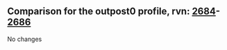 ## Comparison for the outpost0 profile, rvn: [2684](https://github.com/PRO100KatYT/FortniteProfileRevisions/tree/main/profiles/outpost0/2684%20outpost0.json)-[2686](https://github.com/PRO100KatYT/FortniteProfileRevisions/tree/main/profiles/outpost0/2686%20outpost0.json)

No changes
